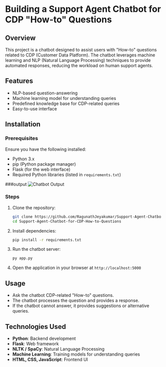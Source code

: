 # Building a Support Agent Chatbot for CDP "How-to" Questions

## Overview
This project is a chatbot designed to assist users with "How-to" questions related to CDP (Customer Data Platform). The chatbot leverages machine learning and NLP (Natural Language Processing) techniques to provide automated responses, reducing the workload on human support agents.

## Features
- NLP-based question-answering
- Machine learning model for understanding queries
- Predefined knowledge base for CDP-related queries
- Easy-to-use interface

## Installation

### Prerequisites
Ensure you have the following installed:
- Python 3.x
- pip (Python package manager)
- Flask (for the web interface)
- Required Python libraries (listed in `requirements.txt`)
  
###output
![Chatbot Output](subfolder/Screenshot%20(3).png)

### Steps
1. Clone the repository:
   ```sh
   git clone https://github.com/RagunathJeyakumar/Support-Agent-Chatbot-for-CDP-How-to-Questions.git
   cd Support-Agent-Chatbot-for-CDP-How-to-Questions
   ```
2. Install dependencies:
   ```sh
   pip install -r requirements.txt
   ```
3. Run the chatbot server:
   ```sh
   py app.py
   ```
4. Open the application in your browser at `http://localhost:5000`

## Usage
- Ask the chatbot CDP-related "How-to" questions.
- The chatbot processes the question and provides a response.
- If the chatbot cannot answer, it provides suggestions or alternative queries.

## Technologies Used
- **Python**: Backend development
- **Flask**: Web framework
- **NLTK / SpaCy**: Natural Language Processing
- **Machine Learning**: Training models for understanding queries
- **HTML, CSS, JavaScript**: Frontend UI



